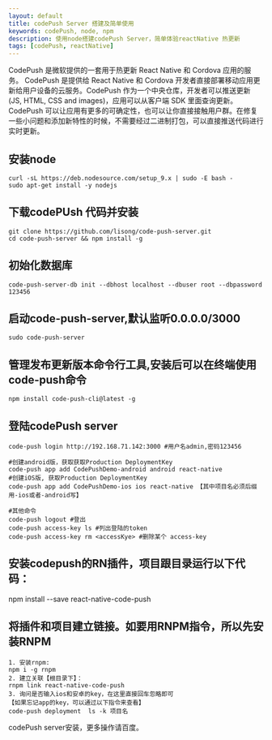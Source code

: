 ```yaml
---
layout: default
title: codePush Server 搭建及简单使用
keywords: codePush, node, npm
description: 使用node搭建codePush Server，简单体验reactNative 热更新
tags: [codePush, reactNative]
---
```

CodePush 是微软提供的一套用于热更新 React Native 和 Cordova 应用的服务。
CodePush 是提供给 React Native 和 Cordova 开发者直接部署移动应用更新给用户设备的云服务。CodePush 作为一个中央仓库，开发者可以推送更新 (JS, HTML, CSS and images)，应用可以从客户端 SDK 里面查询更新。CodePush 可以让应用有更多的可确定性，也可以让你直接接触用户群。在修复一些小问题和添加新特性的时候，不需要经过二进制打包，可以直接推送代码进行实时更新。

## 安装node
```
curl -sL https://deb.nodesource.com/setup_9.x | sudo -E bash -
sudo apt-get install -y nodejs
```

## 下载codePUsh 代码并安装
```
git clone https://github.com/lisong/code-push-server.git
cd code-push-server && npm install -g
```
## 初始化数据库
```
code-push-server-db init --dbhost localhost --dbuser root --dbpassword 123456
```
## 启动code-push-server,默认监听0.0.0.0/3000

```
sudo code-push-server
```

## 管理发布更新版本命令行工具,安装后可以在终端使用code-push命令
```
npm install code-push-cli@latest -g 
```
## 登陆codePush server
```
code-push login http://192.168.71.142:3000 #用户名admin,密码123456

#创建android版，获取获取Production DeploymentKey
code-push app add CodePushDemo-android android react-native 
#创建iOS版, 获取Production DeploymentKey
code-push app add CodePushDemo-ios ios react-native 【其中项目名必须后缀用-ios或者-android写】

#其他命令
code-push logout #登出
code-push access-key ls #列出登陆的token
code-push access-key rm <accessKye> #删除某个 access-key
```

## 安装codepush的RN插件，项目跟目录运行以下代码：
npm install --save react-native-code-push

## 将插件和项目建立链接。如要用RNPM指令，所以先安装RNPM
```
1. 安装rnpm:
npm i -g rnpm
2. 建立关联【根目录下】：
rnpm link react-native-code-push
3. 询问是否输入ios和安卓的key，在这里直接回车忽略即可
【如果忘记app的key，可以通过以下指令来查看】
code-push deployment  ls -k 项目名
```

codePush server安装，更多操作请百度。